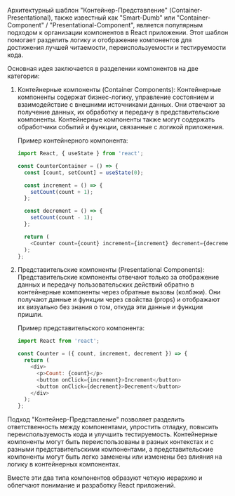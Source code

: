 Архитектурный шаблон "Контейнер-Представление" (Container-Presentational), также известный как "Smart-Dumb" или "Container-Component" / "Presentational-Component", является популярным подходом к организации компонентов в React приложении. Этот шаблон помогает разделить логику и отображение компонентов для достижения лучшей читаемости, переиспользуемости и тестируемости кода.

Основная идея заключается в разделении компонентов на две категории:

1. Контейнерные компоненты (Container Components): Контейнерные компоненты содержат бизнес-логику, управление состоянием и взаимодействие с внешними источниками данных. Они отвечают за получение данных, их обработку и передачу в представительские компоненты. Контейнерные компоненты также могут содержать обработчики событий и функции, связанные с логикой приложения.

   Пример контейнерного компонента:

   ```javascript
   import React, { useState } from 'react';

   const CounterContainer = () => {
     const [count, setCount] = useState(0);

     const increment = () => {
       setCount(count + 1);
     };

     const decrement = () => {
       setCount(count - 1);
     };

     return (
       <Counter count={count} increment={increment} decrement={decrement} />
     );
   };
   ```

2. Представительские компоненты (Presentational Components): Представительские компоненты отвечают только за отображение данных и передачу пользовательских действий обратно в контейнерные компоненты через обратные вызовы (колбэки). Они получают данные и функции через свойства (props) и отображают их визуально без знания о том, откуда эти данные и функции пришли.

   Пример представительского компонента:

   ```javascript
   import React from 'react';

   const Counter = ({ count, increment, decrement }) => {
     return (
       <div>
         <p>Count: {count}</p>
         <button onClick={increment}>Increment</button>
         <button onClick={decrement}>Decrement</button>
       </div>
     );
   };
   ```

Подход "Контейнер-Представление" позволяет разделить ответственность между компонентами, упростить отладку, повысить переиспользуемость кода и улучшить тестируемость. Контейнерные компоненты могут быть переиспользованы в разных контекстах и с разными представительскими компонентами, а представительские компоненты могут быть легко заменены или изменены без влияния на логику в контейнерных компонентах.

Вместе эти два типа компонентов образуют четкую иерархию и облегчают понимание и разработку React приложений.